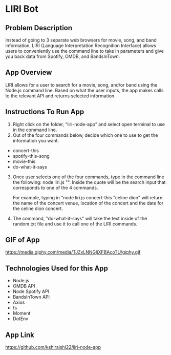 # LIRI Bot

## Problem Description
Instead of going to 3 separate web browsers for movie, song, and band information, LIRI (Language Interpretation Recognition Interface) allows users to conveniently use the command line to take in parameters and give you back data from Spotify, OMDB, and BandsInTown. 

## App Overview
LIRI allows for a user to search for a movie, song, and/or band using the Node.js command line. Based on what the user inputs, the app makes calls to the relevant API and returns selected information.

## Instructions To Run App
1. Right click on the folder, "liri-node-app" and select open terminal to use in the command line.
2. Out of the four commands below, decide which one to use to get the information you want.
  - concert-this
  - spotify-this-song
  - movie-this
  - do-what-it-says
3. Once user selects one of the four commands, type in the command line the following: node          liri.js <command> "".          Inside the quote will be the search input that corresponds to one of the    4 commands. 

   For example, typing in "node liri.js concert-this "celine dion" will return the name of the concert venue, location of the concert and the date for the celine dion concert. 
4. The command, "do-what-it-says" will take the text     inside of the random.txt file and use it to call      one of the LIRI      commands.

## GIF of App
https://media.giphy.com/media/TJZxLNNGIjXFBAcoTU/giphy.gif

## Technologies Used for this App
- Node.js
- OMDB API
- Node Spotify API
- BandsInTown API
- Axios
- fs
- Moment
- DotEnv

## App Link
https://github.com/kshiraishi22/liri-node-app

